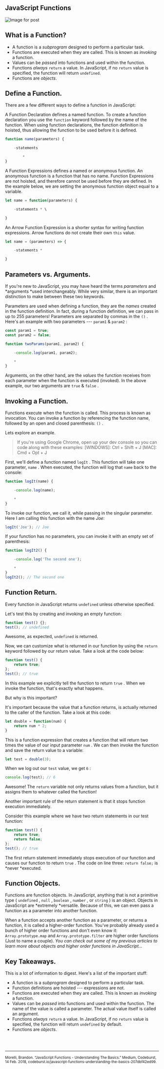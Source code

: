 ## JavaScript Functions

![Image for post](https://miro.medium.com/max/2000/1*fqcYje1plRJWcIggILyuow.png)

## What is a Function?

*   A function is a *subprogram* designed to perform a particular task.
*   Functions are executed when they are called. This is known as *invoking* a function.
*   Values can be *passed* into functions and used within the function.
*   Functions *always* `return` a value. In JavaScript, if no `return` value is specified, the function will return `undefined`.
*   Functions are *objects*.

## Define a Function.

There are a few different ways to define a function in JavaScript:

A Function Declaration defines a named function. To create a function declaration you use the  `function`  keyword followed by the name of the function. When using function declarations, the function definition is hoisted, thus allowing the function to be used before it is defined.

``` javascript
function name(parameters) {

    -statements

        *
}
```

A Function Expressions defines a named or anonymous function. An anonymous function is a function that has no name. Function Expressions are not hoisted, and therefore cannot be used before they are defined. In the example below, we are setting the anonymous function object equal to a variable.

``` javascript
let name = function(parameters) {

    -statements * \

}
```

An Arrow Function Expression is a shorter syntax for writing function expressions. Arrow functions do not create their own  `this`  value.

``` javascript
let name = (parameters) => {

    -statements *

}
```

## Parameters vs. Arguments.

If you're new to JavaScript, you may have heard the terms *parameters* and *arguments *used interchangeably. While very similar, there is an important distinction to make between these two keywords.

Parameters are used when defining a function, they are the *names* created in the function definition. In fact, during a function definition, we can pass in up to 255 parameters! Parameters are separated by commas in the  `()` . Here's an example with two parameters ---  `param1`  &  `param2` :

``` javascript
const param1 = true;
const param2 = false;

function twoParams(param1, param2) {

    -console.log(param1, param2);

    *
}
```

Arguments, on the other hand, are the *values* the function receives from each parameter when the function is executed (invoked). In the above example, our two arguments are  `true`  &  `false` .

## Invoking a Function.

Functions execute when the function is called. This process is known as invocation. You can invoke a function by referencing the function name, followed by an open and closed parenthesis:  `()` .

Lets explore an example.

> If you're using Google Chrome, open up your dev console so you can code along with these examples: [WINDOWS]: Ctrl + Shift + J [MAC]: Cmd + Opt + J

First, we'll define a function named  `logIt` . This function will take one parameter,   `name` . When executed, the function will log that  `name`  back to the console:

``` javascript
function logIt(name) {

    -console.log(name);

    *
}
```

To invoke our function, we call it, while passing in the singular parameter. Here I am calling this function with the name *Joe*:

``` javascript
logIt('Joe'); // Joe
```

If your function has no parameters, you can invoke it with an empty set of parenthesis:

``` javascript
function logIt2() {

    -console.log('The second one');

    *
}
logIt2(); // The second one
```

## Function Return.

Every function in JavaScript returns  `undefined`  unless otherwise specified.

Let's test this by creating and invoking an empty function:

``` javascript
function test() {};
test(); // undefined
```

Awesome, as expected,   `undefined`  is returned.

Now, we can customize what is returned in our function by using the  `return`  keyword followed by our return value. Take a look at the code below:

``` javascript
function test() {
    return true;
};
test(); // true
```

In this example we explicitly tell the function to return  `true` . When we invoke the function, that's exactly what happens.

But why is this important?

It's important because the value that a function returns, is actually returned to the caller of the function. Take a look at this code:

``` javascript
let double = function(num) {
    return num * 2;
}
```

This is a function expression that creates a function that will return two times the value of our input parameter  `num` . We can then invoke the function and save the return value to a variable:

``` javascript
let test = double(3);
```

When we log out our  `test`  value, we get  `6` :

``` javascript
console.log(test); // 6
```

Awesome! The  `return`  variable not only returns values from a function, but it assigns them to whatever called the function!

Another important rule of the return statement is that it stops function execution immediately.

Consider this example where we have two return statements in our test function:

``` javascript
function test() {
    return true;
    return false;
};
test(); // true
```

The first return statement immediately stops execution of our function and causes our function to return  `true` . The code on line three:  `return false;`  is *never *executed.

## Function Objects.

Functions are function objects. In JavaScript, anything that is not a primitive type (  `undefined` ,   `null` , `boolean` ,   `number` , or  `string` ) is an object. Objects in JavaScript are *extremely *versatile. Because of this, we can even pass a function as a parameter into another function.

When a function accepts another function as a parameter, or returns a function, it is called a higher-order function. You've probably already used a bunch of higher order functions and don't even know it:  `Array.prototype.map` and  `Array.prototype.filter`  are higher order functions (Just to name a couple). *You can check out some of my previous articles to learn more about objects and higher order functions in JavaScript...*

## Key Takeaways.

This is a lot of information to digest. Here's a list of the important stuff:

*   A function is a *subprogram* designed to perform a particular task.
*   Function definitions are hoisted --- expressions are not.
*   Functions are executed when they are called. This is known as *invoking* a function.
*   Values can be *passed* into functions and used within the function. The name of the value is called a parameter. The actual value itself is called an argument.
*   Functions *always* `return` a value. In JavaScript, if no `return` value is specified, the function will return `undefined` by default.
*   Functions are *objects*.

<br>
<br>
<hr>
<small>Morelli, Brandon. “JavaScript Functions - Understanding The Basics.” Medium, Codeburst, 14 Feb. 2018, codeburst.io/javascript-functions-understanding-the-basics-207dbf42ed99.</small>
<br>
